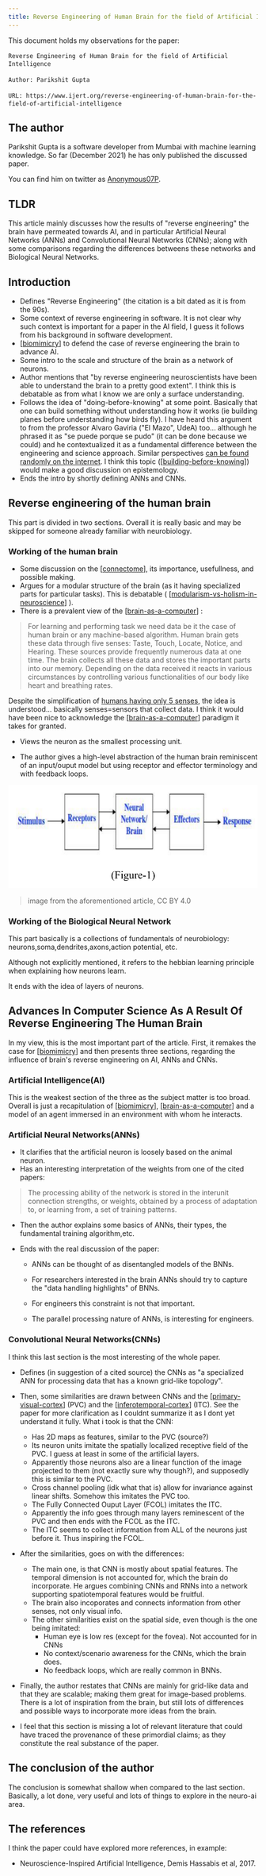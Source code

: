 ```yaml
---
title: Reverse Engineering of Human Brain for the field of Artificial Intelligence - Parikshit Gupta
---
```


This document holds my observations for the paper:

```
Reverse Engineering of Human Brain for the field of Artificial Intelligence

Author: Parikshit Gupta

URL: https://www.ijert.org/reverse-engineering-of-human-brain-for-the-field-of-artificial-intelligence
```

## The author

Parikshit Gupta is a software developer from Mumbai with machine learning knowledge. So far (December 2021) he has only published the discussed paper.

You can find him on twitter as [Anonymous07P](https://twitter.com/anonymous07p).

## TLDR

This article mainly discusses how the results of "reverse engineering" the brain have permeated towards AI, and in particular Artificial Neural Networks (ANNs) and Convolutional Neural Networks (CNNs); along with some comparisons regarding the differences betweens these networks and Biological Neural Networks.

## Introduction

- Defines "Reverse Engineering" (the citation is a bit dated as it is from the 90s).
- Some context of reverse engineering in software. It is not clear why such context is important for a paper in the AI field, I guess it follows from his background in software development.
- [[biomimicry]] to defend the case of reverse engineering the brain to advance AI.
- Some intro to the scale and structure of the brain as a network of neurons.
- Author mentions that "by reverse engineering neuroscientists have
been able to understand the brain to a pretty good extent". I think this is debatable as from what I know we are only a surface understanding.
- Follows the idea of "doing-before-knowing" at some point. Basically that one can build something without understanding how it works (ie building planes before understanding how birds fly). I have heard this argument to from the professor Alvaro Gaviria ("El Mazo", UdeA) too... although he phrased it as "se puede porque se pudo" (it can be done because we could) and he contextualized it as a fundamental difference between the engineering and science approach. Similar perspectives [can be found randomly on the internet](https://www.reddit.com/r/MachineLearning/comments/cs9j5i/comment/exe18d1/). I think this topic ([[building-before-knowing]]) would make a good discussion on epistemology.
- Ends the intro by shortly defining ANNs and CNNs.

## Reverse engineering of the human brain

This part is divided in two sections. Overall it is really basic and may be skipped for someone already familiar with neurobiology.

### Working of the human brain

- Some discussion on the [[connectome]], its importance, usefullness, and possible making.
- Argues for a modular structure of the brain (as it having specialized parts for particular tasks). This is debatable ( [[modularism-vs-holism-in-neuroscience]] ).
- There is a prevalent view of the [[brain-as-a-computer]] :

>For learning and performing task we need data be it the case of human brain or any machine-based algorithm. Human brain gets these data through five senses: Taste, Touch, Locate, Notice, and Hearing. These sources provide frequently numerous data at one time. The brain collects all these data and stores the important parts into our memory. Depending on the data received it reacts in various circumstances by controlling various functionalities of our body like heart and breathing rates.


Despite the simplification of [humans having only 5 senses](https://www.sciencefocus.com/the-human-body/how-many-senses-do-we-have/), the idea is understood... basically senses=sensors that collect data. I think it would have been nice to acknowledge the [[brain-as-a-computer]] paradigm it takes for granted.

- Views the neuron as the smallest processing unit.

- The author gives a high-level abstraction of the human brain reminiscent of an input/ouput model but using receptor and effector terminology and with feedback loops.

![](/images/reverse-engineering-of-human-brain-for-the-field-of-artificial-intelligence-parikshit-gupta/2021-12-27-01-22-49.png)

>image from the aforementioned article, CC BY 4.0

### Working of the Biological Neural Network

This part basically is a collections of fundamentals of neurobiology: neurons,soma,dendrites,axons,action potential, etc.

Although not explicitly mentioned, it refers to the hebbian learning principle when explaining how neurons learn.

It ends with the idea of layers of neurons.

## Advances In Computer Science As A Result Of Reverse Engineering The Human Brain

In my view, this is the most important part of the article. First, it remakes the case for [[biomimicry]] and then presents three sections, regarding the influence of brain's reverse engineering on AI, ANNs and CNNs.

### Artificial Intelligence(AI)

This is the weakest section of the three as the subject matter is too broad. Overall is just a recapitulation of [[biomimicry]], [[brain-as-a-computer]]  and a model of an agent immersed in an environment with whom he interacts.

### Artificial Neural Networks(ANNs)

- It clarifies that the artificial neuron is loosely based on the animal neuron.
- Has an interesting interpretation of the weights from one of the cited papers:

>The processing ability of the network is stored in the interunit connection strengths, or weights, obtained by a process of adaptation to, or learning from, a set of training patterns.

- Then the author explains some basics of ANNs, their types, the fundamental training algorithm,etc.

- Ends with the real discussion of the paper:
    - ANNs can be thought of as disentangled models of the BNNs.
    
    - For researchers interested in the brain ANNs should try to capture the "data handling highlights" of BNNs.
    - For engineers this constraint is not that important.
    - The parallel processing nature of ANNs, is interesting for engineers.

### Convolutional Neural Networks(CNNs)

I think this last section is the most interesting of the whole paper.

- Defines (in suggestion of a cited source) the CNNs as "a specialized ANN for processing data that has a known grid-like topology".

- Then, some similarities are drawn between CNNs and the [[primary-visual-cortex]] (PVC) and the [[inferotemporal-cortex]] (ITC). See the paper for more clarification as I couldnt summarize it as I dont yet understand it fully. What i took is that the CNN:

    - Has 2D maps as features, similar to the PVC (source?)
    - Its neuron units imitate the spatially localized receptive field of the PVC. I guess at least in some of the artificial layers.
    - Apparently those neurons also are a linear function of the image projected to them (not exactly sure why though?), and supposedly this is similar to the PVC.
    - Cross channel pooling (idk what that is) allow for invariance against linear shifts. Somehow this imitates the PVC too.
    - The Fully Connected Ouput Layer (FCOL) imitates the ITC.
    - Apparently the info goes through many layers reminescent of the PVC and then ends with the FCOL as the ITC.
    - The ITC seems to collect information from ALL of the neurons just before it. Thus inspiring the FCOL.

- After the similarities, goes on with the differences:
    - The main one, is that CNN is mostly about spatial features. The temporal dimension is not accounted for, which the brain do incorporate. He argues combining CNNs and RNNs into a network supporting spatiotemporal features would be fruitful.
    - The brain also incoporates and connects information from other senses, not only visual info.
    - The other similarities exist on the spatial side, even though is the one being imitated:
        - Human eye is low res (except for the fovea). Not accounted for in CNNs
        - No context/scenario awareness for the CNNs, which the brain does.
        - No feedback loops, which are really common in BNNs.

- Finally, the author restates that CNNs are mainly for grid-like data and that they are scalable; making them great for image-based problems. There is a lot of inspiration from the brain, but still lots of differences and possible ways to incorporate more ideas from the brain.

- I feel that this section is missing a lot of relevant literature that could have traced the provenance of these primordial claims; as they constitute the real substance of the paper.

## The conclusion of the author

The conclusion is somewhat shallow when compared to the last section. Basically, a lot done, very useful and lots of things to explore in the neuro-ai area.

## The references

I think the paper could have explored more references, in example:

- Neuroscience-Inspired Artificial Intelligence, Demis Hassabis et al, 2017.


[//begin]: # "Autogenerated link references for markdown compatibility"
[biomimicry]: .././bubbles/biomimicry "biomimicry"
[building-before-knowing]: .././bubbles/stub "building-before-knowing"
[connectome]: .././bubbles/stub "connectome"
[modularism-vs-holism-in-neuroscience]: .././bubbles/modularism-vs-holism-in-neuroscience "modularism-vs-holism-in-neuroscience"
[brain-as-a-computer]: .././bubbles/brain-as-a-computer "brain-as-a-computer"
[brain-as-a-computer]: .././bubbles/brain-as-a-computer "brain-as-a-computer"
[biomimicry]: .././bubbles/biomimicry "biomimicry"
[biomimicry]: .././bubbles/biomimicry "biomimicry"
[brain-as-a-computer]: .././bubbles/brain-as-a-computer "brain-as-a-computer"
[primary-visual-cortex]: .././bubbles/stub "primary-visual-cortex"
[inferotemporal-cortex]: .././bubbles/stub "inferotemporal-cortex"
[//end]: # "Autogenerated link references"
